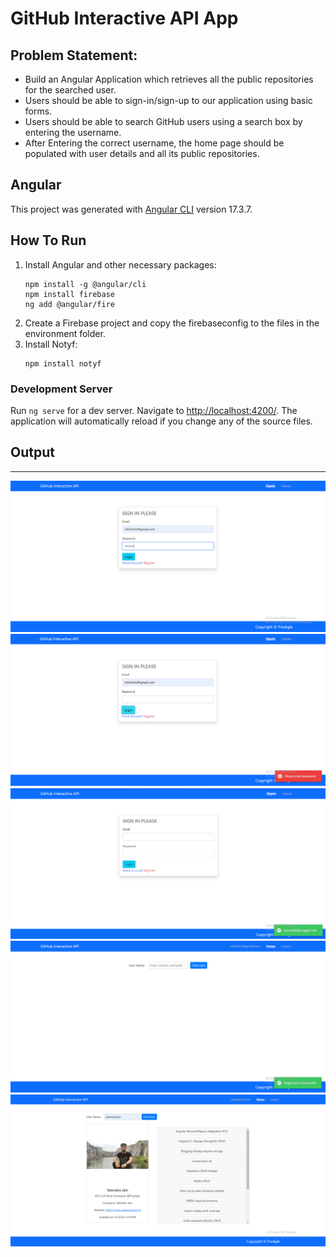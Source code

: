

# GitHub Interactive API App

## Problem Statement:
- Build an Angular Application which retrieves all the public repositories for the searched user.
- Users should be able to sign-in/sign-up to our application using basic forms.
- Users should be able to search GitHub users using a search box by entering the username.
- After Entering the correct username, the home page should be populated with user details and all its public repositories.

## Angular
This project was generated with [Angular CLI](https://github.com/angular/angular-cli) version 17.3.7.

## How To Run
1. Install Angular and other necessary packages:
    ```
    npm install -g @angular/cli
    npm install firebase
    ng add @angular/fire
    ```
2. Create a Firebase project and copy the firebaseconfig to the files in the environment folder.
3. Install Notyf:
    ```
    npm install notyf
    ```

### Development Server
Run `ng serve` for a dev server. Navigate to [http://localhost:4200/](http://localhost:4200/). The application will automatically reload if you change any of the source files.

## Output
---
<img src="https://github.com/P-Nithish/Github-Interactive-API-App/blob/main/img1.PNG">
<img src="https://github.com/P-Nithish/Github-Interactive-API-App/blob/main/img2.PNG">
<img src="https://github.com/P-Nithish/Github-Interactive-API-App/blob/main/img3.PNG">
<img src="https://github.com/P-Nithish/Github-Interactive-API-App/blob/main/img4.PNG">
<img src="https://github.com/P-Nithish/Github-Interactive-API-App/blob/main/img5.PNG">

